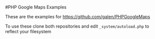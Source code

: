#PHP Google Maps Examples

These are the examples for https://github.com/galen/PHPGoogleMaps

To use these clone both repositories and edit `_system/autoload.php` to reflect your filesystem